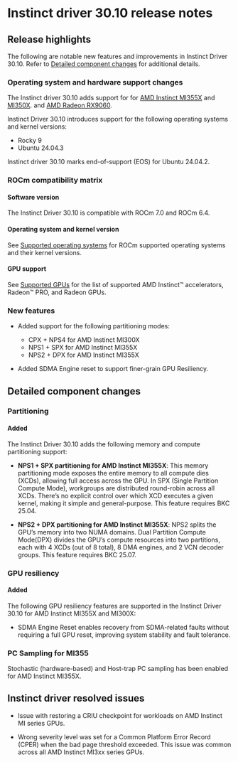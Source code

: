 # Instinct driver 30.10 release notes

## Release highlights

The following are notable new features and improvements in Instinct Driver 30.10. Refer to [Detailed component changes](#detailed-component-changes) for additional details.

### Operating system and hardware support changes

The Instinct driver 30.10 adds support for for [AMD Instinct MI355X](https://www.amd.com/en/products/accelerators/instinct/mi350/mi355x.html) and [MI350X](https://www.amd.com/en/products/accelerators/instinct/mi350/mi350x.html). and [AMD Radeon RX9060](https://www.amd.com/en/products/graphics/desktops/radeon/9000-series/amd-radeon-rx-9060.html).

Instinct Driver 30.10 introduces support for the following operating systems and kernel versions:
* Rocky 9
* Ubuntu 24.04.3

Instinct driver 30.10 marks end-of-support (EOS) for Ubuntu 24.04.2.

### ROCm compatibility matrix

#### Software version

The Instinct Driver 30.10 is compatible with ROCm 7.0 and ROCm 6.4.

#### Operating system and kernel version

See [Supported operating systems](https://rocm.docs.amd.com/projects/install-on-linux/en/latest/reference/system-requirements.html#supported-operating-systems) for ROCm supported operating systems and their kernel versions.


#### GPU support

See [Supported GPUs](https://rocm.docs.amd.com/projects/install-on-linux/en/latest/reference/system-requirements.html#supported-gpus) for the list of supported AMD Instinct™ accelerators, Radeon™ PRO, and Radeon GPUs.


### New features

* Added support for the following partitioning modes:
    * CPX + NPS4 for AMD Instinct MI300X
    * NPS1 + SPX for AMD Instinct MI355X
    * NPS2 + DPX for AMD Instinct MI355X

* Added SDMA Engine reset to support finer-grain GPU Resiliency.

## Detailed component changes

### Partitioning

#### Added

The Instinct Driver 30.10 adds the following memory and compute partitioning support:

* **NPS1 + SPX partitioning for AMD Instinct MI355X**: This memory partitioning mode exposes the entire memory to all compute dies (XCDs), allowing full access across the GPU. In SPX (Single Partition Compute Mode), workgroups are distributed round-robin across all XCDs. There’s no explicit control over which XCD executes a given kernel, making it simple and general-purpose. This feature requires BKC 25.04.

* **NPS2 + DPX partitioning for AMD Instinct MI355X**: NPS2 splits the GPU’s memory into two NUMA domains. Dual Partition Compute Mode(DPX) divides the GPU’s compute resources into two partitions, each with 4 XCDs (out of 8 total), 8 DMA engines, and 2 VCN decoder groups. This feature requires BKC 25.07.


### GPU resiliency

#### Added

The following GPU resiliency features are supported in the Instinct Driver 30.10 for AMD Instinct MI355X and MI300X:
* SDMA Engine Reset enables recovery from SDMA-related faults without requiring a full GPU reset, improving system stability and fault tolerance.

### PC Sampling for MI355

Stochastic (hardware-based) and Host-trap PC sampling has been enabled for AMD Instinct MI355X.


## Instinct driver resolved issues

* Issue with restoring a CRIU checkpoint for workloads on AMD Instinct MI series GPUs.

* Wrong severity level was set for a Common Platform Error Record (CPER) when the bad page threshold exceeded. This issue was common across all AMD Instinct MI3xx series GPUs.











